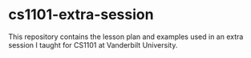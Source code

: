 # cs1101-extra-session
This repository contains the lesson plan and examples used in an extra session I taught for CS1101 at Vanderbilt University.
